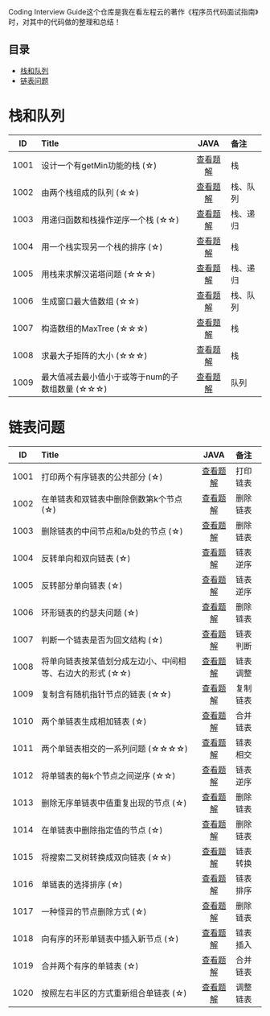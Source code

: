 

Coding Interview Guide这个仓库是我在看左程云的著作《程序员代码面试指南》时，对其中的代码做的整理和总结！

## 目录
- [栈和队列](#栈和队列)
- [链表问题](#链表问题)

# 栈和队列

|  ID  | Title                               |                        JAVA                       | 备注                               |
| :--: | :---------------------------------- | :-----------------------------------------------: | :--------------------------------- |
| 1001 | 设计一个有getMin功能的栈 (☆)                     |[查看题解](https://github.com/LyricYang/Coding-Interview-Guide/blob/master/Chapter01_Stack%26Queue/Q1001.md)  | 栈                                |
| 1002 | 由两个栈组成的队列 (☆☆)                          |[查看题解](https://github.com/LyricYang/Coding-Interview-Guide/blob/master/Chapter01_Stack%26Queue/Q1002.md)  | 栈、队列                          |
| 1003 | 用递归函数和栈操作逆序一个栈 (☆☆)                |[查看题解](https://github.com/LyricYang/Coding-Interview-Guide/blob/master/Chapter01_Stack%26Queue/Q1003.md)  | 栈、递归                          |
| 1004 | 用一个栈实现另一个栈的排序 (☆)                   |[查看题解](https://github.com/LyricYang/Coding-Interview-Guide/blob/master/Chapter01_Stack%26Queue/Q1004.md)  | 栈                                |
| 1005 | 用栈来求解汉诺塔问题 (☆☆☆)                       |[查看题解](https://github.com/LyricYang/Coding-Interview-Guide/blob/master/Chapter01_Stack%26Queue/Q1005.md)  | 栈、递归                          |
| 1006 | 生成窗口最大值数组 (☆☆)                          |[查看题解](https://github.com/LyricYang/Coding-Interview-Guide/blob/master/Chapter01_Stack%26Queue/Q1006.md)  | 栈、队列                          |
| 1007 | 构造数组的MaxTree (☆☆☆)                          |[查看题解](https://github.com/LyricYang/Coding-Interview-Guide/blob/master/Chapter01_Stack%26Queue/Q1007.md)  | 栈                                |
| 1008 | 求最大子矩阵的大小 (☆☆☆)                         |[查看题解](https://github.com/LyricYang/Coding-Interview-Guide/blob/master/Chapter01_Stack%26Queue/Q1008.md)  | 栈                                |
| 1009 | 最大值减去最小值小于或等于num的子数组数量 (☆☆☆)  |[查看题解](https://github.com/LyricYang/Coding-Interview-Guide/blob/master/Chapter01_Stack%26Queue/Q1009.md)  | 队列                              |


# 链表问题

|  ID  | Title                               |                        JAVA                       | 备注                               |
| :--: | :---------------------------------- | :-----------------------------------------------: | :--------------------------------- |
| 1001 | 打印两个有序链表的公共部分 (☆)                             | [查看题解](https://github.com/LyricYang/Coding-Interview-Guide/blob/master/Chapter02_List/Q1001.md)   | 打印链表                              |
| 1002 | 在单链表和双链表中删除倒数第k个节点 (☆)                    | [查看题解](https://github.com/LyricYang/Coding-Interview-Guide/blob/master/Chapter02_List/Q1002.md)   | 删除链表                              |
| 1003 | 删除链表的中间节点和a/b处的节点 (☆)                        | [查看题解](https://github.com/LyricYang/Coding-Interview-Guide/blob/master/Chapter02_List/Q1003.md)   | 删除链表                              |
| 1004 | 反转单向和双向链表 (☆)                                     | [查看题解](https://github.com/LyricYang/Coding-Interview-Guide/blob/master/Chapter02_List/Q1004.md)   | 链表逆序                              |
| 1005 | 反转部分单向链表 (☆)                                       | [查看题解](https://github.com/LyricYang/Coding-Interview-Guide/blob/master/Chapter02_List/Q1005.md)   | 链表逆序                              |
| 1006 | 环形链表的约瑟夫问题 (☆)                                   | [查看题解](https://github.com/LyricYang/Coding-Interview-Guide/blob/master/Chapter02_List/Q1006.md)   | 删除链表                              |
| 1007 | 判断一个链表是否为回文结构 (☆)                             | [查看题解](https://github.com/LyricYang/Coding-Interview-Guide/blob/master/Chapter02_List/Q1007.md)   | 链表判断                              |
| 1008 | 将单向链表按某值划分成左边小、中间相等、右边大的形式 (☆☆)  | [查看题解](https://github.com/LyricYang/Coding-Interview-Guide/blob/master/Chapter02_List/Q1008.md)   | 链表调整                              |
| 1009 | 复制含有随机指针节点的链表 (☆☆)                            | [查看题解](https://github.com/LyricYang/Coding-Interview-Guide/blob/master/Chapter02_List/Q1009.md)   | 复制链表                              |
| 1010 | 两个单链表生成相加链表 (☆)                                 | [查看题解](https://github.com/LyricYang/Coding-Interview-Guide/blob/master/Chapter02_List/Q1010.md)   | 合并链表                              |
| 1011 | 两个单链表相交的一系列问题 (☆☆☆☆)                          | [查看题解](https://github.com/LyricYang/Coding-Interview-Guide/blob/master/Chapter02_List/Q1011.md)   | 链表相交                              |
| 1012 | 将单链表的每k个节点之间逆序 (☆☆)                           | [查看题解](https://github.com/LyricYang/Coding-Interview-Guide/blob/master/Chapter02_List/Q1012.md)   | 链表逆序                              |
| 1013 | 删除无序单链表中值重复出现的节点 (☆)                       | [查看题解](https://github.com/LyricYang/Coding-Interview-Guide/blob/master/Chapter02_List/Q1013.md)   | 删除链表                              |
| 1014 | 在单链表中删除指定值的节点 (☆)                             | [查看题解](https://github.com/LyricYang/Coding-Interview-Guide/blob/master/Chapter02_List/Q1014.md)   | 删除链表                              |
| 1015 | 将搜索二叉树转换成双向链表 (☆☆)                            | [查看题解](https://github.com/LyricYang/Coding-Interview-Guide/blob/master/Chapter02_List/Q1015.md)   | 链表转换                              |
| 1016 | 单链表的选择排序 (☆)                                       | [查看题解](https://github.com/LyricYang/Coding-Interview-Guide/blob/master/Chapter02_List/Q1016.md)   | 链表排序                              |
| 1017 | 一种怪异的节点删除方式 (☆)                                 | [查看题解](https://github.com/LyricYang/Coding-Interview-Guide/blob/master/Chapter02_List/Q1017.md)   | 删除链表                              |
| 1018 | 向有序的环形单链表中插入新节点 (☆)                         | [查看题解](https://github.com/LyricYang/Coding-Interview-Guide/blob/master/Chapter02_List/Q1018.md)   | 链表插入                              |
| 1019 | 合并两个有序的单链表 (☆)                                   | [查看题解](https://github.com/LyricYang/Coding-Interview-Guide/blob/master/Chapter02_List/Q1019.md)   | 合并链表                              |
| 1020 | 按照左右半区的方式重新组合单链表 (☆)                       | [查看题解](https://github.com/LyricYang/Coding-Interview-Guide/blob/master/Chapter02_List/Q1020.md)   | 调整链表                              |

